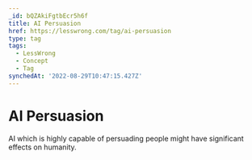 ```yaml
---
_id: bQZAkiFgtbEcr5h6f
title: AI Persuasion
href: https://lesswrong.com/tag/ai-persuasion
type: tag
tags:
  - LessWrong
  - Concept
  - Tag
synchedAt: '2022-08-29T10:47:15.427Z'
---
```

# AI Persuasion

AI which is highly capable of persuading people might have significant effects on humanity.